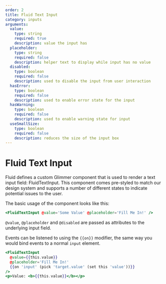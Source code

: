 ```yaml
---
order: 2
title: Fluid Text Input
category: inputs
arguments:
  value:
    type: string
    required: true
    description: value the input has
  placeholder:
    type: string
    required: false
    description: helper text to display while input has no value
  disabled:
    type: boolean
    required: false
    description: used to disable the input from user interaction
  hasError:
    type: boolean
    required: false
    description: used to enable error state for the input
  hasWarning:
    type: boolean
    required: false
    description: used to enable warning state for input
  useSmallSize:
    type: boolean
    required: false
    description: reduces the size of the input box
---
```


# Fluid Text Input

Fluid defines a custom Glimmer component that is used to render a text input field: FluidTextInput. This component comes pre-styled to match our design system and supports a number of different states to indicate potential issues to the user.

The basic usage of the component looks like this:

```hbs preview-template
<FluidTextInput @value='Some Value' @placeholder='Fill Me In!' />
```

`@value`, `@placeholder` and `@disabled` are passed as attributes to the underlying input field.

Events can be listened to using the `{{on}}` modifier, the same way you would bind events to a normal `input` element.

```hbs preview-template
<FluidTextInput
  @value={{this.value}}
  @placeholder='Fill Me In!'
  {{on 'input' (pick 'target.value' (set this 'value'))}}
/>
<p>Value: <b>{{this.value}}</b></p>
```
